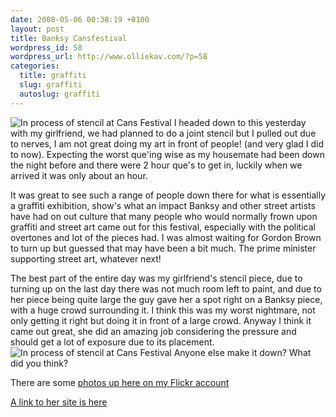 ```yaml
--- 
date: 2008-05-06 00:38:19 +0100
layout: post
title: Banksy Cansfestival
wordpress_id: 58
wordpress_url: http://www.olliekav.com/?p=58
categories: 
  title: graffiti
  slug: graffiti
  autoslug: graffiti
---
```

![In process of stencil at Cans Festival](http://www.olliekav.com/wp-content/uploads/2008/05/cansfestival1.gif "cansfestival1")
I headed down to this yesterday with my girlfriend, we had planned to do a joint stencil but I pulled out due to nerves, I am not great doing my art in front of people! (and very glad I did to now). Expecting the worst que'ing wise as my housemate had been down the night before and there were 2 hour que's to get in, luckily when we arrived it was only about an hour. 

It was great to see such a range of people down there for what is essentially a graffiti exhibition, show's what an impact Banksy and other street artists have had on out culture that many people who would normally frown upon graffiti and street art came out for this festival, especially with the political overtones and lot of the pieces had. I was almost waiting for Gordon Brown to turn up but guessed that may have been a bit much. The prime minister supporting street art, whatever next!

The best part of the entire day was my girlfriend's stencil piece, due to turning up on the last day there was not much room left to paint, and due to her piece being quite large the guy gave her a spot right on a Banksy piece, with a huge crowd surrounding it. I think this was my worst nightmare, not only getting it right but doing it in front of a large crowd. Anyway I think it came out great, she did an amazing job considering the pressure and should get a lot of exposure due to its placement.
![In process of stencil at Cans Festival](http://www.olliekav.com/wp-content/uploads/2008/05/cansfestival2.gif "cansfestival1")
Anyone else make it down? What did you think?

There are some [photos up here on my Flickr account](http://www.flickr.com/photos/olliekav/sets/72157604912815195/)

[A link to her site is here ](http://www.safetygoat.co.uk/ "Safetygoat")
